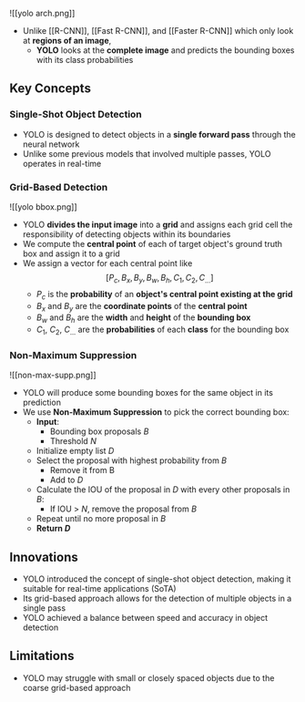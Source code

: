 ![[yolo arch.png]]
- Unlike [[R-CNN]], [[Fast R-CNN]], and [[Faster R-CNN]] which only look at **regions of an image**, 
	- **YOLO** looks at the **complete image** and predicts the bounding boxes with its class probabilities
## Key Concepts
### Single-Shot Object Detection
- YOLO is designed to detect objects in a **single forward pass** through the neural network
- Unlike some previous models that involved multiple passes, YOLO operates in real-time
### Grid-Based Detection
![[yolo bbox.png]]
- YOLO **divides the input image** into a **grid** and assigns each grid cell the responsibility of detecting objects within its boundaries
- We compute the **central point** of each of target object's ground truth box and assign it to a grid
- We assign a vector for each central point like $$[P_c, B_x, B_y, B_w, B_h, C_1, C_2, C_{...}]$$
	- $P_c$ is the **probability** of an **object's central point existing at the grid**
	- $B_x$ and $B_y$ are the **coordinate points** of the **central point**
	- $B_w$ and $B_h$ are the **width** and **height** of the **bounding box**
	- $C_1$, $C_2$, $C_{...}$ are the **probabilities** of each **class** for the bounding box
### Non-Maximum Suppression
![[non-max-supp.png]]
- YOLO will produce some bounding boxes for the same object in its prediction
- We use **Non-Maximum Suppression** to pick the correct bounding box:
	- **Input**: 
		- Bounding box proposals $B$
		- Threshold $N$
	- Initialize empty list $D$
	- Select the proposal with highest probability from $B$
		- Remove it from B
		- Add to $D$
	- Calculate the IOU of the proposal in $D$ with every other proposals in $B$:
		- If IOU > $N$, remove the proposal from $B$
	- Repeat until no more proposal in $B$
	- **Return $D$**
## Innovations
- YOLO introduced the concept of single-shot object detection, making it suitable for real-time applications (SoTA)
- Its grid-based approach allows for the detection of multiple objects in a single pass
- YOLO achieved a balance between speed and accuracy in object detection
## Limitations
- YOLO may struggle with small or closely spaced objects due to the coarse grid-based approach
